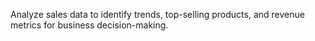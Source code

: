 Analyze sales data to identify trends, top-selling products, and revenue metrics for
business decision-making.
